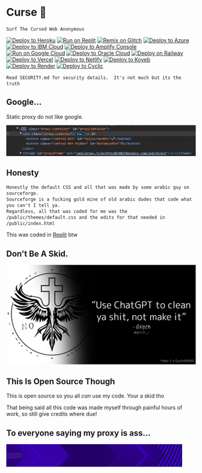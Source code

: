 # Curse 📗

```text
Surf The Cursed Web Anonymous
```

[![Deploy to Heroku](https://binbashbanana.github.io/deploy-buttons/buttons/remade/heroku.svg)](https://heroku.com/deploy/?template=https://github.com/Genera1Developer/Curse)
[![Run on Replit](https://binbashbanana.github.io/deploy-buttons/buttons/remade/replit.svg)](https://replit.com/github/Genera1Developer/Curse)
[![Remix on Glitch](https://binbashbanana.github.io/deploy-buttons/buttons/remade/glitch.svg)](https://glitch.com/edit/#!/import/github/Genera1Developer/Curse)
[![Deploy to Azure](https://binbashbanana.github.io/deploy-buttons/buttons/remade/azure.svg)](https://deploy.azure.com/?repository=https://github.com/Genera1Developer/Curse)
[![Deploy to IBM Cloud](https://binbashbanana.github.io/deploy-buttons/buttons/remade/ibmcloud.svg)](https://cloud.ibm.com/devops/setup/deploy?repository=https://github.com/Genera1Developer/Curse)
[![Deploy to Amplify Console](https://binbashbanana.github.io/deploy-buttons/buttons/remade/amplifyconsole.svg)](https://console.aws.amazon.com/amplify/home#/deploy?repo=https://github.com/Genera1Developer/Curse)
[![Run on Google Cloud](https://binbashbanana.github.io/deploy-buttons/buttons/remade/googlecloud.svg)](https://deploy.cloud.run/?git_repo=https://github.com/Genera1Developer/Curse)
[![Deploy to Oracle Cloud](https://binbashbanana.github.io/deploy-buttons/buttons/remade/oraclecloud.svg)](https://cloud.oracle.com/resourcemanager/stacks/create?zipUrl=https://github.com/Genera1Developer/Curse/archive/refs/heads/main.zip)
[![Deploy on Railway](https://binbashbanana.github.io/deploy-buttons/buttons/remade/railway.svg)](https://railway.app/new/template?template=https://github.com/Genera1Developer/Curse)
[![Deploy to Vercel](https://binbashbanana.github.io/deploy-buttons/buttons/remade/vercel.svg)](https://vercel.com/new/clone?repository-url=https://github.com/Genera1Developer/Curse)
[![Deploy to Netlify](https://binbashbanana.github.io/deploy-buttons/buttons/remade/netlify.svg)](https://app.netlify.com/start/deploy?repository=https://github.com/Genera1Developer/Curse)
[![Deploy to Koyeb](https://binbashbanana.github.io/deploy-buttons/buttons/remade/koyeb.svg)](https://app.koyeb.com/deploy?type=git&repository=github.com/Genera1Developer/Curse&branch=main&name=Curse)
[![Deploy to Render](https://binbashbanana.github.io/deploy-buttons/buttons/remade/render.svg)](https://render.com/deploy?repo=https://github.com/Genera1Developer/Curse)
[![Deploy to Cyclic](https://binbashbanana.github.io/deploy-buttons/buttons/remade/cyclic.svg)](https://app.cyclic.sh/api/app/deploy/Genera1Developer/Curse)

```text
Read SECURITY.md for security details.  It's not much but its the truth
```

## Google...

Static proxy do not like google.

<img src="/assets/google.gif" alt="Google gif is supposed to be here..">


## Honesty

```text
Honestly the default CSS and all that was made by some arabic guy on sourceforge.
Sourceforge is a fucking gold mine of old arabic dudes that code what you can't I tell ya.
Regardless, all that was coded for me was the /public/themes/default.css and the edits for that needed in /public/index.html
```

This was coded in [Replit](https://replit.com) btw

## Don't Be A Skid.

<img src="/assets/dont-skid.webp" alt="How did you manage to fuck up a readme??">



## This Is Open Source Though

This is open source so you all *can* use my code.  Your a skid tho

That being said all this code was made myself through painful hours of work, so still give credits where due!

## To everyone saying my proxy is ass...
<img src="/assets/skiddy.gif" alt="Thanks Oreo For Gif!">
